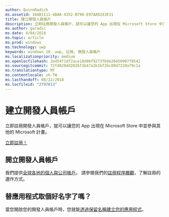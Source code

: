 ```yaml
---
author: QuinnRadich
ms.assetid: 16AB1111-4BA8-4352-B796-E97AA9243E31
title: 建立開發人員帳戶
description: 立即註冊開發人員帳戶，就可以讓您的 App 出現在 Microsoft Store 中並參與其他的 Microsoft 計畫。
ms.author: quradic
ms.date: 4/04/2018
ms.topic: article
ms.prod: windows
ms.technology: uwp
keywords: windows 10, uwp, 註冊, 開發人員帳戶
ms.localizationpriority: medium
ms.openlocfilehash: 2ed54f1df2ace18d06f9273fb9e26459907f8542
ms.sourcegitcommit: f2f4820dd2026f1b47a2b1bf2bc89d7220a79c1a
ms.translationtype: MT
ms.contentlocale: zh-TW
ms.lasthandoff: 08/22/2018
ms.locfileid: "2797813"
---
```

# <a name="create-a-developer-account"></a>建立開發人員帳戶

立即註冊開發人員帳戶，就可以讓您的 App 出現在 Microsoft Store 中並參與其他的 Microsoft 計畫。

[立即註冊！](http://go.microsoft.com/fwlink/p/?LinkId=615100)

## <a name="opening-your-developer-account"></a>開立開發人員帳戶

我們提供[全球各地的個人與公司帳戶](../publish/account-types-locations-and-fees.md)。 請參閱我們的[註冊程序概觀](../publish/opening-a-developer-account.md)，了解註冊的運作方式。

## <a name="have-a-name-for-your-app"></a>替應用程式取個好名字了嗎？

當您開啟您的開發人員帳戶時，您就能[透過保留名稱建立您的應用程式](https://msdn.microsoft.com/library/windows/apps/JJ657967)。

